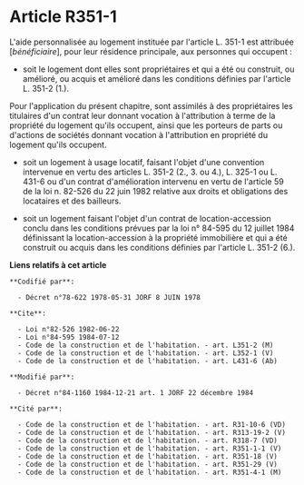 # Article R351-1

L'aide personnalisée au logement instituée par l'article L. 351-1 est attribuée [*bénéficiaire*], pour leur résidence
principale, aux personnes qui occupent :

- soit le logement dont elles sont propriétaires et qui a été ou construit, ou amélioré, ou acquis et amélioré dans les
conditions définies par l'article L. 351-2 (1.).

Pour l'application du présent chapitre, sont assimilés à des propriétaires les titulaires d'un contrat leur donnant vocation
à l'attribution à terme de la propriété du logement qu'ils occupent, ainsi que les porteurs de parts ou d'actions de sociétés
donnant vocation à l'attribution en propriété du logement qu'ils occupent.

- soit un logement à usage locatif, faisant l'objet d'une convention intervenue en vertu des articles L. 351-2 (2., 3. ou
4.), L. 325-1 ou L. 431-6 ou d'un contrat d'amélioration intervenu en vertu de l'article 59 de la loi n. 82-526 du 22 juin
1982 relative aux droits et obligations des locataires et des bailleurs.

- soit un logement faisant l'objet d'un contrat de location-accession conclu dans les conditions prévues par la loi n° 84-595
du 12 juillet 1984 définissant la location-accession à la propriété immobilière et qui a été construit ou acquis dans les
conditions définies par l'article L. 351-2 (6.).

**Liens relatifs à cet article**

	**Codifié par**:

	  - Décret n°78-622 1978-05-31 JORF 8 JUIN 1978

	**Cite**:

	  - Loi n°82-526 1982-06-22
	  - Loi n°84-595 1984-07-12
	  - Code de la construction et de l'habitation. - art. L351-2 (M)
	  - Code de la construction et de l'habitation. - art. L352-1 (V)
	  - Code de la construction et de l'habitation. - art. L431-6 (Ab)

	**Modifié par**:

	  - Décret n°84-1160 1984-12-21 art. 1 JORF 22 décembre 1984

	**Cité par**:

	  - Code de la construction et de l'habitation. - art. R31-10-6 (VD)
	  - Code de la construction et de l'habitation. - art. R313-19-2 (V)
	  - Code de la construction et de l'habitation. - art. R318-7 (VD)
	  - Code de la construction et de l'habitation. - art. R351-1-1 (V)
	  - Code de la construction et de l'habitation. - art. R351-18 (V)
	  - Code de la construction et de l'habitation. - art. R351-29 (V)
	  - Code de la construction et de l'habitation. - art. R351-4-1 (M)
